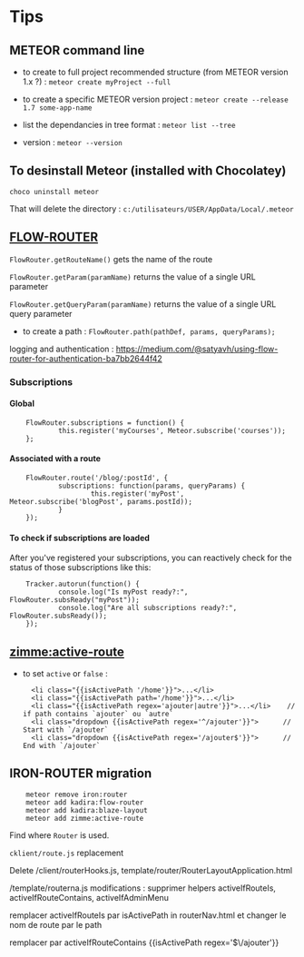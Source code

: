 # Tips

## METEOR command line

- to create to full project recommended structure (from METEOR version 1.x ?) : `meteor create myProject --full`

- to create a specific METEOR version project : `meteor create --release 1.7 some-app-name`

- list the dependancies in tree format : `meteor list --tree`

- version : `meteor --version`

## To desinstall Meteor (installed with Chocolatey)
`choco uninstall meteor`

That will delete the directory : `c:/utilisateurs/USER/AppData/Local/.meteor`

## [FLOW-ROUTER](https://github.com/kadirahq/flow-router#api)

`FlowRouter.getRouteName()` gets the name of the route

`FlowRouter.getParam(paramName)` returns the value of a single URL parameter

`FlowRouter.getQueryParam(paramName)` returns the value of a single URL query parameter

- to create a path : `FlowRouter.path(pathDef, params, queryParams);`

logging and authentication : https://medium.com/@satyavh/using-flow-router-for-authentication-ba7bb2644f42

### Subscriptions
#### Global

        FlowRouter.subscriptions = function() {
                this.register('myCourses', Meteor.subscribe('courses'));
        };
        
#### Associated with a route

        FlowRouter.route('/blog/:postId', {
                subscriptions: function(params, queryParams) {
                        this.register('myPost', Meteor.subscribe('blogPost', params.postId));
                }
        });

#### To check if subscriptions are loaded

After you've registered your subscriptions, you can reactively check for the status of those subscriptions like this:

        Tracker.autorun(function() {
                console.log("Is myPost ready?:", FlowRouter.subsReady("myPost"));
                console.log("Are all subscriptions ready?:", FlowRouter.subsReady());
        });

## [zimme:active-route](https://github.com/meteor-activeroute/legacy)

- to set `active` or `false` :

        <li class="{{isActivePath '/home'}}">...</li>
        <li class="{{isActivePath path='/home'}}">...</li>
        <li class="{{isActivePath regex='ajouter|autre'}}">...</li>    // if path contains `ajouter` ou `autre`
        <li class="dropdown {{isActivePath regex='^/ajouter'}}">      // Start with `/ajouter`
        <li class="dropdown {{isActivePath regex='/ajouter$'}}">      // End with `/ajouter`
 

## IRON-ROUTER migration

        meteor remove iron:router
        meteor add kadira:flow-router
        meteor add kadira:blaze-layout
        meteor add zimme:active-route

Find where `Router` is used.

`cklient/route.js` replacement

Delete /client/routerHooks.js, template/router/RouterLayoutApplication.html

/template/routerna.js modifications : supprimer helpers activeIfRouteIs, activeIfRouteContains, activeIfAdminMenu

remplacer activeIfRouteIs par isActivePath in routerNav.html et changer le nom de route par le path

remplacer par activeIfRouteContains {{isActivePath regex='$\\/ajouter'}}

